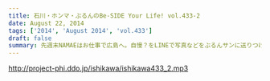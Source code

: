 ```yaml
---
title: 石川・ホンマ・ぶるんのBe-SIDE Your Life! vol.433-2
date: August 22, 2014
tags: ['2014', 'August 2014', 'vol.433']
draft: false
summary: 先週末NAMAEはお仕事で広島へ。自慢？をLINEで写真などをぶるんサンに送りつけまくるのだった・・・あ、ぶるんサン、ほんまサンとNAMAEはLINEでつながっているんですヨ。NAMAE
---
```


http://project-phi.ddo.jp/ishikawa/ishikawa433_2.mp3